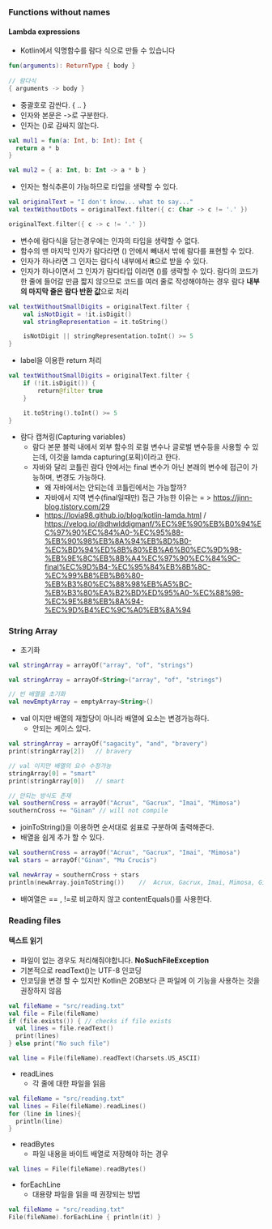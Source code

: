 ### Functions without names
#### Lambda expressions
* Kotlin에서 익명함수를 람다 식으로 만들 수 있습니다

```kotlin
fun(arguments): ReturnType { body }
    
// 람다식
{ arguments -> body }
```

* 중괄호로 감싼다. { .. }
* 인자와 본문은 ->로 구분한다.
* 인자는 ()로 감싸지 않는다.
```kotlin
val mul1 = fun(a: Int, b: Int): Int {
  return a * b
}

val mul2 = { a: Int, b: Int -> a * b }
```
* 인자는 형식추론이 가능하므로 타입을 생략할 수 있다.
```kotlin
val originalText = "I don't know... what to say..."
val textWithoutDots = originalText.filter({ c: Char -> c != '.' })

originalText.filter({ c -> c != '.' })
```
* 변수에 람다식을 담는경우에는 인자의 타입을 생략할 수 없다.
* 함수의 맨 마지막 인자가 람다라면 () 안에서 빼내서 밖에 람다를 표현할 수 있다.
* 인자가 하나라면 그 인자는 람다식 내부에서 **it**으로 받을 수 있다.
* 인자가 하나이면서 그 인자가 람다타입 이라면 ()를 생략할 수 있다.
람다의 코드가 한 줄에 들어갈 만큼 짧지 않으므로 코드를 여러 줄로 작성해야하는 경우 람다 **내부의 마지막 줄은 람다 반환 값**으로 처리
```kotlin
val textWithoutSmallDigits = originalText.filter {
    val isNotDigit = !it.isDigit()
    val stringRepresentation = it.toString()

    isNotDigit || stringRepresentation.toInt() >= 5
}
```

* label을 이용한 return 처리

```kotlin
val textWithoutSmallDigits = originalText.filter {
    if (!it.isDigit()) {
        return@filter true
    }

    it.toString().toInt() >= 5
}
```
* 람다 캡쳐링(Capturing variables)
  * 람다 본문 블럭 내에서 외부 함수의 로컬 변수나 글로벌 변수등을 사용할 수 있는데, 이것을 lamda capturing(포획)이라고 한다.
  * 자바와 달리 코틀린 람다 안에서는 final 변수가 아닌 본래의 변수에 접근이 가능하며, 변경도 가능하다.
    * 왜 자바에서는 안되는데 코틀린에서는 가능할까?
    * 자바에서 지역 변수(final일때만) 접근 가능한 이유는 = >
      https://jinn-blog.tistory.com/29
    * https://lovia98.github.io/blog/kotlin-lamda.html / https://velog.io/@dhwlddjgmanf/%EC%9E%90%EB%B0%94%EC%97%90%EC%84%A0-%EC%95%88-%EB%90%98%EB%8A%94%EB%8D%B0-%EC%BD%94%ED%8B%80%EB%A6%B0%EC%9D%98-%EB%9E%8C%EB%8B%A4%EC%97%90%EC%84%9C-final%EC%9D%B4-%EC%95%84%EB%8B%8C-%EC%99%B8%EB%B6%80-%EB%B3%80%EC%88%98%EB%A5%BC-%EB%B3%80%EA%B2%BD%ED%95%A0-%EC%88%98-%EC%9E%88%EB%8A%94-%EC%9D%B4%EC%9C%A0%EB%8A%94

### String Array

* 초기화
```kotlin
val stringArray = arrayOf("array", "of", "strings")

val stringArray = arrayOf<String>("array", "of", "strings")

// 빈 배열을 초기화
val newEmptyArray = emptyArray<String>()
```

* val 이지만 배열의 재할당이 아니라 배열에 요소는 변경가능하다.
  * 안되는 케이스 있다. 
```kotlin
val stringArray = arrayOf("sagacity", "and", "bravery")
print(stringArray[2])   // bravery

// val 이지만 배열의 요수 수정가능
stringArray[0] = "smart"
print(stringArray[0])   // smart

// 안되는 방식도 존재
val southernCross = arrayOf("Acrux", "Gacrux", "Imai", "Mimosa")
southernCross += "Ginan" // will not compile
```
* joinToString()을 이용하면 순서대로 쉼표로 구분하여 출력해준다.
* 배열을 쉽게 추가 할 수 있다.
```kotlin
val southernCross = arrayOf("Acrux", "Gacrux", "Imai", "Mimosa")
val stars = arrayOf("Ginan", "Mu Crucis")

val newArray = southernCross + stars
println(newArray.joinToString())    //  Acrux, Gacrux, Imai, Mimosa, Ginan, Mu Crucis
```

* 배여열은 == , !=로 비교하지 않고 contentEquals()를 사용한다.


### Reading files
#### 텍스트 읽기
* 파일이 없는 경우도 처리해줘야합니다. **NoSuchFileException** 
* 기본적으로 readText()는 UTF-8 인코딩
* 인코딩을 변경 할 수 있지만 Kotlin은 2GB보다 큰 파일에 이 기능을 사용하는 것을 권장하지 않음
```kotlin
val fileName = "src/reading.txt"
val file = File(fileName)
if (file.exists()) { // checks if file exists
  val lines = file.readText()
  print(lines)
} else print("No such file")
```

```kotlin
val line = File(fileName).readText(Charsets.US_ASCII)
```

* readLines
  * 각 줄에 대한 파일을 읽음
```kotlin
val fileName = "src/reading.txt"
val lines = File(fileName).readLines()
for (line in lines){
  println(line)
} 
```


* readBytes
  * 파일 내용을 바이트 배열로 저장해야 하는 경우
```kotlin
val lines = File(fileName).readBytes()
```


* forEachLine
  * 대용량 파일을 읽을 때 권장되는 방법
```kotlin
val fileName = "src/reading.txt"
File(fileName).forEachLine { println(it) }
```
